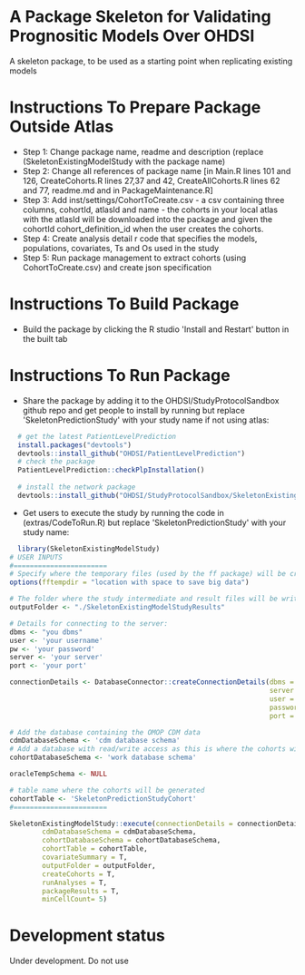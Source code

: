 A Package Skeleton for Validating Prognositic Models Over OHDSI
========================================================

A skeleton package, to be used as a starting point when replicating existing models


Instructions To Prepare Package Outside Atlas
===================

- Step 1: Change package name, readme and description (replace (SkeletonExistingModelStudy with the package name)
- Step 2: Change all references of package name [in Main.R lines 101 and 126, CreateCohorts.R lines 27,37 and 42, CreateAllCohorts.R lines 62 and 77, readme.md and in PackageMaintenance.R]
- Step 3: Add inst/settings/CohortToCreate.csv - a csv containing three columns, cohortId, atlasId and name - the cohorts in your local atlas with the atlasId will be downloaded into the package and given the cohortId cohort_definition_id when the user creates the cohorts.
- Step 4: Create analysis detail r code that specifies the models, populations, covariates, Ts and Os used in the study 
- Step 5: Run package management to extract cohorts (using CohortToCreate.csv) and create json specification 


Instructions To Build Package
===================

- Build the package by clicking the R studio 'Install and Restart' button in the built tab 

Instructions To Run Package
===================

- Share the package by adding it to the OHDSI/StudyProtocolSandbox github repo and get people to install by running but replace 'SkeletonPredictionStudy' with your study name if not using atlas:
```r
  # get the latest PatientLevelPrediction
  install.packages("devtools")
  devtools::install_github("OHDSI/PatientLevelPrediction")
  # check the package
  PatientLevelPrediction::checkPlpInstallation()
  
  # install the network package
  devtools::install_github("OHDSI/StudyProtocolSandbox/SkeletonExistingModelStudy")
```

- Get users to execute the study by running the code in (extras/CodeToRun.R) but replace 'SkeletonPredictionStudy' with your study name:
```r
  library(SkeletonExistingModelStudy)
# USER INPUTS
#=======================
# Specify where the temporary files (used by the ff package) will be created:
options(fftempdir = "location with space to save big data")

# The folder where the study intermediate and result files will be written:
outputFolder <- "./SkeletonExistingModelStudyResults"

# Details for connecting to the server:
dbms <- "you dbms"
user <- 'your username'
pw <- 'your password'
server <- 'your server'
port <- 'your port'

connectionDetails <- DatabaseConnector::createConnectionDetails(dbms = dbms,
                                                                server = server,
                                                                user = user,
                                                                password = pw,
                                                                port = port)

# Add the database containing the OMOP CDM data
cdmDatabaseSchema <- 'cdm database schema'
# Add a database with read/write access as this is where the cohorts will be generated
cohortDatabaseSchema <- 'work database schema'

oracleTempSchema <- NULL

# table name where the cohorts will be generated
cohortTable <- 'SkeletonPredictionStudyCohort'
#=======================

SkeletonExistingModelStudy::execute(connectionDetails = connectionDetails,
        cdmDatabaseSchema = cdmDatabaseSchema,
        cohortDatabaseSchema = cohortDatabaseSchema,
        cohortTable = cohortTable,
        covariateSummary = T,
        outputFolder = outputFolder,
        createCohorts = T,
        runAnalyses = T,
        packageResults = T,
        minCellCount= 5)
```
# Development status
Under development. Do not use